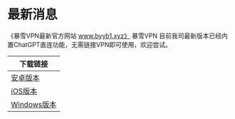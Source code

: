 # 最新消息
《暴雪VPN最新官方网站 www.byyb1.xyz》 
暴雪VPN
目前我司最新版本已经内置ChatGPT直连功能，无需链接VPN即可使用，欢迎尝试。





| 下载链接  | 
| ------------- | 
| <a href="https://raw.githubusercontent.com/BxVpn/bxvpnapp/main/bxvpn_v2.7.12_75_appen.apk" rel="nofollow">安卓版本</a>  | 
| <a href="https://apps.apple.com/my/app/bxvpn/id1542308257" rel="nofollow">iOS版本</a> |
|<a href="https://raw.githubusercontent.com/BxVpn/bxvpnapp/main/baoxuevpn-setup-1.5.1.1-x64.exe" rel="nofollow">Windows版本</a> |
